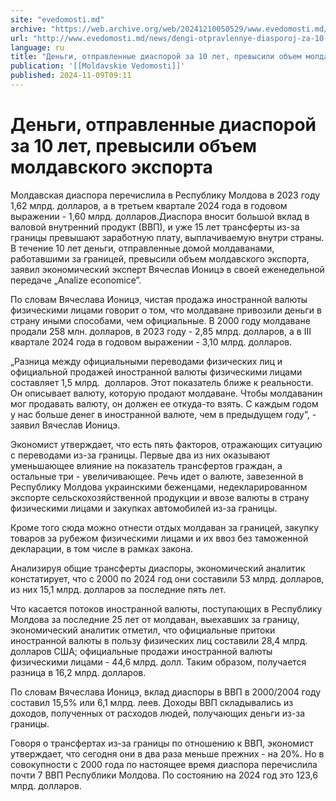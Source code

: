 ```yaml
---
site: "evedomosti.md"
archive: "https://web.archive.org/web/20241210050529/www.evedomosti.md/news/dengi-otpravlennye-diasporoj-za-10-let-prevysili-obem-moldav"
url: "http://www.evedomosti.md/news/dengi-otpravlennye-diasporoj-za-10-let-prevysili-obem-moldav"
language: ru
title: "Деньги, отправленные диаспорой за 10 лет, превысили объем молдавского экспорта"
publication: '[[Moldavskie Vedomosti]]'
published: 2024-11-09T09:11
---
```


# Деньги, отправленные диаспорой за 10 лет, превысили объем молдавского экспорта

Молдавская диаспора перечислила в Республику Молдова в 2023 году 1,62 млрд. долларов, а в третьем квартале 2024 года в годовом выражении - 1,60 млрд. долларов.Диаспора вносит большой вклад в валовой внутренний продукт (ВВП), и уже 15 лет трансферты из-за границы превышают заработную плату, выплачиваемую внутри страны. В течение 10 лет деньги, отправленные домой молдаванами, работавшими за границей, превысили объем молдавского экспорта, заявил экономический эксперт Вячеслав Ионицэ в своей еженедельной передаче „Analize economice”.

По словам Вячеслава Ионицэ, чистая продажа иностранной валюты физическими лицами говорит о том, что молдаване привозили деньги в страну иными способами, чем официальные. В 2000 году молдаване продали 258 млн. долларов, в 2023 году - 2,85 млрд. долларов, а в III квартале 2024 года в годовом выражении - 3,10 млрд. долларов.

„Разница между официальными переводами физических лиц и официальной продажей иностранной валюты физическими лицами составляет 1,5 млрд.  долларов. Этот показатель ближе к реальности. Он описывает валюту, которую продают молдаване. Чтобы молдаванин мог продавать валюту, он должен ее откуда-то взять. С каждым годом у нас больше денег в иностранной валюте, чем в предыдущем году”, - заявил Вячеслав Ионицэ.

Экономист утверждает, что есть пять факторов, отражающих ситуацию с переводами из-за границы. Первые два из них оказывают уменьшающее влияние на показатель трансфертов граждан, а остальные три - увеличивающее. Речь идет о валюте, завезенной в Республику Молдова украинскими беженцами, недекларированном экспорте сельскохозяйственной продукции и ввозе валюты в страну физическими лицами и закупках автомобилей из-за границы.

Кроме того сюда можно отнести отдых молдаван за границей, закупку товаров за рубежом физическими лицами и их ввоз без таможенной декларации, в том числе в рамках закона.

Анализируя общие трансферты диаспоры, экономический аналитик констатирует, что с 2000 по 2024 год они составили 53 млрд. долларов, из них 15,1 млрд. долларов за последние пять лет.

Что касается потоков иностранной валюты, поступающих в Республику Молдова за последние 25 лет от молдаван, выехавших за границу, экономический аналитик отметил, что официальные притоки иностранной валюты в пользу физических лиц составили 28,4 млрд. долларов США; официальные продажи иностранной валюты физическими лицами - 44,6 млрд. долл. Таким образом, получается разница в 16,2 млрд. долларов.

По словам Вячеслава Ионицэ, вклад диаспоры в ВВП в 2000/2004 году составил 15,5% или 6,1 млрд. леев. Доходы ВВП складывались из доходов, полученных от расходов людей, получающих деньги из-за границы.

Говоря о трансфертах из-за границы по отношению к ВВП, экономист утверждает, что сегодня они в два раза меньше прежних - на 20%. Но в совокупности с 2000 года по настоящее время диаспора перечислила почти 7 ВВП Республики Молдова. По состоянию на 2024 год это 123,6 млрд. долларов.